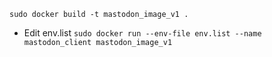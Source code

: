 `sudo docker build -t mastodon_image_v1 .`
- Edit env.list
`sudo docker run --env-file env.list --name mastodon_client mastodon_image_v1 `
